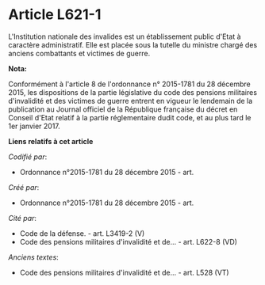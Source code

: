 # Article L621-1

L'Institution nationale des invalides est un établissement public d'Etat à caractère administratif. Elle est placée sous la
tutelle du ministre chargé des anciens combattants et victimes de guerre.

**Nota:**

Conformément à l'article 8 de l'ordonnance n° 2015-1781 du 28 décembre 2015, les dispositions de la partie législative du
code des pensions militaires d'invalidité et des victimes de guerre entrent en vigueur le lendemain de la publication au
Journal officiel de la République française du décret en Conseil d'Etat relatif à la partie réglementaire dudit code, et au
plus tard le 1er janvier 2017.

**Liens relatifs à cet article**

_Codifié par_:

  - Ordonnance n°2015-1781 du 28 décembre 2015 - art.

_Créé par_:

  - Ordonnance n°2015-1781 du 28 décembre 2015 - art.

_Cité par_:

  - Code de la défense. - art. L3419-2 (V)
  - Code des pensions militaires d'invalidité et de... - art. L622-8 (VD)

_Anciens textes_:

  - Code des pensions militaires d'invalidité et de... - art. L528 (VT)
